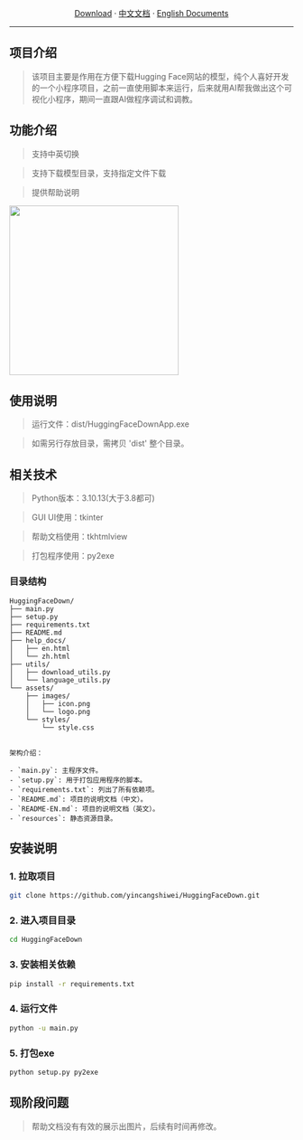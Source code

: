 <p align="center">
  <a href="https://github.com/yincangshiwei/HuggingFaceDown/releases">Download</a>
  ·
  <a href="https://github.com/yincangshiwei/HuggingFaceDown/blob/master/README.md">中文文档</a>
  ·
  <a href="https://github.com/yincangshiwei/HuggingFaceDown/blob/master/README-EN.md">English Documents</a>
</p>

- - -
## 项目介绍

> 该项目主要是作用在方便下载Hugging Face网站的模型，纯个人喜好开发的一个小程序项目，之前一直使用脚本来运行，后来就用AI帮我做出这个可视化小程序，期间一直跟AI做程序调试和调教。

## 功能介绍

> 支持中英切换

> 支持下载模型目录，支持指定文件下载

> 提供帮助说明

<img src="https://github.com/user-attachments/assets/2873ed46-a32f-4f04-9574-2f62fb647513" width="300" height="300">


## 使用说明

> 运行文件：dist/HuggingFaceDownApp.exe

> 如需另行存放目录，需拷贝 'dist' 整个目录。

## 相关技术

> Python版本：3.10.13(大于3.8都可)

> GUI UI使用：tkinter

> 帮助文档使用：tkhtmlview

> 打包程序使用：py2exe

### 目录结构

```
HuggingFaceDown/
├── main.py
├── setup.py
├── requirements.txt
├── README.md
├── help_docs/
│   ├── en.html
│   └── zh.html
├── utils/
│   ├── download_utils.py
│   └── language_utils.py
└── assets/
    ├── images/
    │   ├── icon.png
    │   └── logo.png
    └── styles/
        └── style.css
```

```

架构介绍：

- `main.py`: 主程序文件。
- `setup.py`: 用于打包应用程序的脚本。
- `requirements.txt`: 列出了所有依赖项。
- `README.md`: 项目的说明文档（中文）。
- `README-EN.md`: 项目的说明文档（英文）。
- `resources`: 静态资源目录。

```

## 安装说明

### 1. 拉取项目
```sh
git clone https://github.com/yincangshiwei/HuggingFaceDown.git
```

### 2. 进入项目目录
```sh
cd HuggingFaceDown
```

### 3. 安装相关依赖
```sh
pip install -r requirements.txt
```

### 4. 运行文件
```sh
python -u main.py
```

### 5. 打包exe
```sh
python setup.py py2exe
```

## 现阶段问题

> 帮助文档没有有效的展示出图片，后续有时间再修改。
